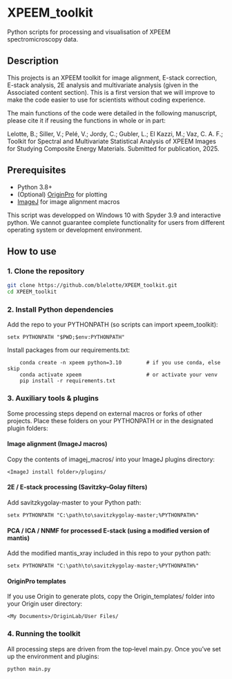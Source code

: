 # XPEEM_toolkit
Python scripts for processing and visualisation of XPEEM spectromicroscopy data.

## Description
This projects is an XPEEM toolkit for image alignment, E-stack correction, E-stack analysis, 2E analysis and multivariate analysis (given in the Associated content section). This is a first version that we will improve to make the code easier to use for scientists without coding experience.

The main functions of the code were detailed in the following manuscript, please cite it if reusing the functions in whole or in part:

Lelotte, B.; Siller, V.; Pelé, V.; Jordy, C.; Gubler, L.; El Kazzi, M.; Vaz, C. A. F.; Toolkit for Spectral and Multivariate Statistical Analysis of XPEEM Images for Studying Composite Energy Materials. Submitted for publication, 2025.

## Prerequisites
- Python 3.8+
- (Optional) [OriginPro](https://www.originlab.com/) for plotting  
- [ImageJ](https://imagej.nih.gov/ij/) for image alignment macros  

This script was developped on Windows 10 with Spyder 3.9 and interactive python.
We cannot guarantee complete functionality for users from different operating system or development environment. 

## How to use
### 1. Clone the repository

```bash
git clone https://github.com/blelotte/XPEEM_toolkit.git
cd XPEEM_toolkit
```

### 2. Install Python dependencies

Add the repo to your PYTHONPATH (so scripts can import xpeem_toolkit):
```
setx PYTHONPATH "$PWD;$env:PYTHONPATH"
```

Install packages from our requirements.txt:
```
    conda create -n xpeem python=3.10        # if you use conda, else skip
    conda activate xpeem                     # or activate your venv
    pip install -r requirements.txt
```

### 3. Auxiliary tools & plugins

Some processing steps depend on external macros or forks of other projects. Place these folders on your PYTHONPATH or in the designated plugin folders:

#### Image alignment (ImageJ macros)
Copy the contents of imagej_macros/ into your ImageJ plugins directory:

```
<ImageJ install folder>/plugins/
```

#### 2E / E-stack processing (Savitzky–Golay filters)
Add savitzkygolay-master to your Python path:
```
setx PYTHONPATH "C:\path\to\savitzkygolay-master;%PYTHONPATH%"
```

#### PCA / ICA / NNMF for processed E-stack (using a modified version of mantis)
Add the modified mantis_xray included in this repo to your python path:
```
setx PYTHONPATH "C:\path\to\savitzkygolay-master;%PYTHONPATH%"
```
#### OriginPro templates
If you use Origin to generate plots, copy the Origin_templates/ folder into your Origin user directory:
```
<My Documents>/OriginLab/User Files/
```
### 4. Running the toolkit

All processing steps are driven from the top‐level main.py. Once you’ve set up the environment and plugins:
```
python main.py
```
